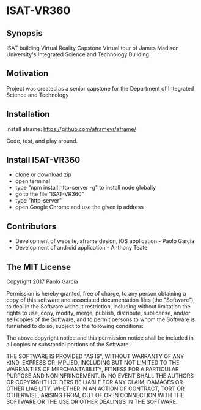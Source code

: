 # ISAT-VR360
## Synopsis
ISAT building Virtual Reality Capstone
Virtual tour of James Madison University's Integrated Science and Technology Building

## Motivation
Project was created as a senior capstone for the Department of Integrated Science and Technology

## Installation
install aframe:
https://github.com/aframevr/aframe/

Code, test, and play around. 

## Install ISAT-VR360
- clone or download zip
- open terminal
- type "npm install http-server -g" to install node globally
- go to the file "ISAT-VR360"
- type "http-server"
- open Google Chrome and use the given ip address

## Contributors
- Development of website, aframe design, iOS application - Paolo Garcia
- Development of android application - Anthony Teate

## The MIT License
Copyright 2017 Paolo Garcia

Permission is hereby granted, free of charge, to any person obtaining a copy of this software and associated documentation files (the "Software"), to deal in the Software without restriction, including without limitation the rights to use, copy, modify, merge, publish, distribute, sublicense, and/or sell copies of the Software, and to permit persons to whom the Software is furnished to do so, subject to the following conditions:

The above copyright notice and this permission notice shall be included in all copies or substantial portions of the Software.

THE SOFTWARE IS PROVIDED "AS IS", WITHOUT WARRANTY OF ANY KIND, EXPRESS OR IMPLIED, INCLUDING BUT NOT LIMITED TO THE WARRANTIES OF MERCHANTABILITY, FITNESS FOR A PARTICULAR PURPOSE AND NONINFRINGEMENT. IN NO EVENT SHALL THE AUTHORS OR COPYRIGHT HOLDERS BE LIABLE FOR ANY CLAIM, DAMAGES OR OTHER LIABILITY, WHETHER IN AN ACTION OF CONTRACT, TORT OR OTHERWISE, ARISING FROM, OUT OF OR IN CONNECTION WITH THE SOFTWARE OR THE USE OR OTHER DEALINGS IN THE SOFTWARE.
